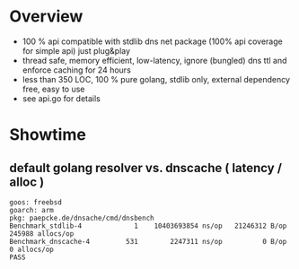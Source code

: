 # Overview 

- 100 % api compatible with stdlib dns net package (100% api coverage for simple api) just plug&play
- thread safe, memory efficient, low-latency, ignore (bungled) dns ttl and enforce caching for 24 hours
- less than 350 LOC, 100 % pure golang, stdlib only, external dependency free, easy to use
- see api.go for details

# Showtime 

## default golang resolver vs. dnscache ( latency / alloc )

``` Shell
goos: freebsd
goarch: arm
pkg: paepcke.de/dnsache/cmd/dnsbench
Benchmark_stdlib-4     	       1	10403693854 ns/op	21246312 B/op	  245988 allocs/op
Benchmark_dnscache-4   	     531	    2247311 ns/op	       0 B/op	       0 allocs/op
PASS
```
